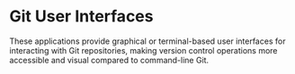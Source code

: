 # Git User Interfaces

These applications provide graphical or terminal-based user interfaces for interacting with Git repositories, making version control operations more accessible and visual compared to command-line Git.
